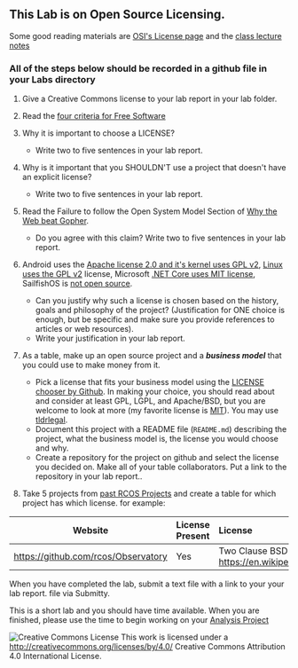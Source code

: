 
## This Lab is on Open Source Licensing.
Some good reading materials are [OSI's License page](http://opensource.org/licenses) and the [class lecture notes](https://github.com/rcos/CSCI-4470-OpenSource/blob/master/Modules/04.Licensing/Licensing-S2021-RPI-PatrickMasson-Shortform-RCOS.pdf)

### All of the steps below should be recorded in a github file in your Labs directory


1. Give a Creative Commons license to your lab report in your lab folder.

1. Read the [four criteria for Free Software](http://www.gnu.org/philosophy/free-sw.html)
2.  Why it is important to choose a LICENSE?
    - Write two to five sentences in your lab report.
3.  Why is it important that you SHOULDN'T use a project that doesn't have an explicit license?
    - Write two to five sentences in your lab report.
4. Read the Failure to follow the Open System Model Section of [Why the Web beat Gopher](http://ils.unc.edu/callee/gopherpaper.htm#explain).
    - Do you agree with this claim? Write two to five sentences in your lab report.
5.  Android uses the [Apache license 2.0 and it's kernel uses GPL v2](https://en.wikipedia.org/wiki/Android_(operating_system)), [Linux uses the  GPL v2](https://en.wikipedia.org/wiki/Linux ) license,
Microsoft [.NET Core uses MIT license]( https://github.com/dotnet/runtime), SailfishOS is [not open source]( https://en.wikipedia.org/wiki/Sailfish_OS ).
    - Can you justify why such a license is chosen based on the history, goals and philosophy of the project? (Justification for ONE choice is enough, but be specific and make sure you provide references to articles or web resources).
    - Write your justification in your lab report.
6.  As a table, make up an open source project and a ***business model*** that you could use to make money from it. 
    
    - Pick a license that fits your business model using the [LICENSE chooser by Github](https://github.com/blog/1530-choosing-an-open-source-license). In making your choice, you should read about and consider at least GPL, LGPL, and Apache/BSD, but you are welcome to look at more (my favorite license is [MIT](https://en.wikipedia.org/wiki/MIT_License)). You may use [tldrlegal](https://tldrlegal.com/licenses/browse).
    - Document this project with a README file (`README.md`) describing the project, what the business model is, the license you would choose and why.
    - Create a repository for the project on github and select the license you decided on. Make all of your table collaborators. Put a link to the repository in your lab report..

10.  Take 5 projects from [past RCOS Projects](https://observatory.rcos.io/projects/past) and create a table for which project has which license. for example:

Website | License Present | License
---------|:----------|:-------
https://github.com/rcos/Observatory | Yes | Two Clause BSD License https://en.wikipedia.org/wiki/ISC_license

When you have completed the lab, submit a text file with a link to your your lab report. file via Submitty.

This is a short lab and you should have time available. When you are finished, please use the time to begin working on your [Analysis Project](https://github.com/rcos/CSCI-4470-OpenSource/blob/master/Assignments/Analysis%20Homework/Analysis%20Homework.md)

![Creative Commons License](https://i.creativecommons.org/l/by/4.0/88x31.png) This work is licensed under a http://creativecommons.org/licenses/by/4.0/ Creative Commons Attribution 4.0 International License.
